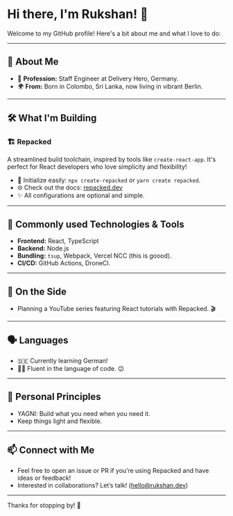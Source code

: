 # Hi there, I'm Rukshan! 👋

Welcome to my GitHub profile! Here's a bit about me and what I love to do:  

---

## 🚀 About Me
- 💼 **Profession:** Staff Engineer at Delivery Hero, Germany.  
- 🌍 **From:** Born in Colombo, Sri Lanka, now living in vibrant Berlin.  

---

## 🛠 What I'm Building
### 🏗 Repacked
A streamlined build toolchain, inspired by tools like `create-react-app`. It's perfect for React developers who love simplicity and flexibility!  
- 🚀 Initialize easily: `npx create-repacked` or `yarn create repacked`.  
- 🌐 Check out the docs: [repacked.dev](https://repacked.dev)  
- ✨ All configurations are optional and simple.  

---

## 🔧 Commonly used Technologies & Tools
- **Frontend:** React, TypeScript
- **Backend:** Node.js
- **Bundling:** `tsup`, Webpack, Vercel NCC (this is goood).  
- **CI/CD:** GitHub Actions, DroneCI.  

---

## 🎥 On the Side
- Planning a YouTube series featuring React tutorials with Repacked. 🎬  

---

## 🗣 Languages
- 🇩🇪 Currently learning German!  
- 🧑‍💻 Fluent in the language of code. 😉  

---

## 🌱 Personal Principles
- YAGNI: Build what you need when you need it.  
- Keep things light and flexible.  

---

## 📫 Connect with Me
- Feel free to open an issue or PR if you’re using Repacked and have ideas or feedback!  
- Interested in collaborations? Let’s talk! (hello@rukshan.dev) 

---

Thanks for stopping by! 🚀  
